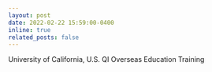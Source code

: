 ```yaml
---
layout: post
date: 2022-02-22 15:59:00-0400
inline: true
related_posts: false
---
```


University of California, U.S. QI Overseas Education Training
